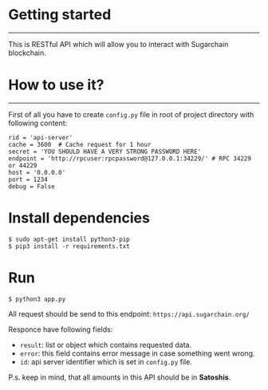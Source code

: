 # Getting started
--------------

This is RESTful API which will allow you to interact with Sugarchain blockchain.

# How to use it?
--------------

First of all you have to create `config.py` file in root of project directory with following content:

```
rid = 'api-server'
cache = 3600  # Cache request for 1 hour
secret = 'YOU SHOULD HAVE A VERY STRONG PASSWORD HERE'
endpoint = 'http://rpcuser:rpcpassword@127.0.0.1:34229/' # RPC 34229 or 44229
host = '0.0.0.0'
port = 1234
debug = False
```

# Install dependencies
```
$ sudo apt-get install python3-pip
$ pip3 install -r requirements.txt
```

# Run
```
$ python3 app.py
```

All request should be send to this endpoint: `https://api.sugarchain.org/`

Responce have following fields:

- `result`: list or object which contains requested data.
- `error`: this field contains error message in case something went wrong.
- `id`: api server identifier which is set in `config.py` file.

P.s. keep in mind, that all amounts in this API should be in **Satoshis**.
